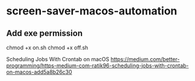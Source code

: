 # screen-saver-macos-automation
## Add exe permission
chmod +x on.sh
chmod +x off.sh

Scheduling Jobs With Crontab on macOS
https://medium.com/better-programming/https-medium-com-ratik96-scheduling-jobs-with-crontab-on-macos-add5a8b26c30
